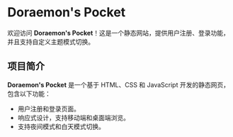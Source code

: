 # Doraemon's Pocket

欢迎访问 **Doraemon's Pocket**！这是一个静态网站，提供用户注册、登录功能，并且支持自定义主题模式切换。

## 项目简介

**Doraemon's Pocket** 是一个基于 HTML、CSS 和 JavaScript 开发的静态网页，包含以下功能：
- 用户注册和登录页面。
- 响应式设计，支持移动端和桌面端浏览。
- 支持夜间模式和白天模式切换。


